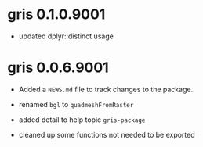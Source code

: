 # gris 0.1.0.9001

* updated dplyr::distinct usage


# gris 0.0.6.9001

* Added a `NEWS.md` file to track changes to the package.

* renamed `bgl` to `quadmeshFromRaster`

* added detail to help topic `gris-package`

* cleaned up some functions not needed to be exported 